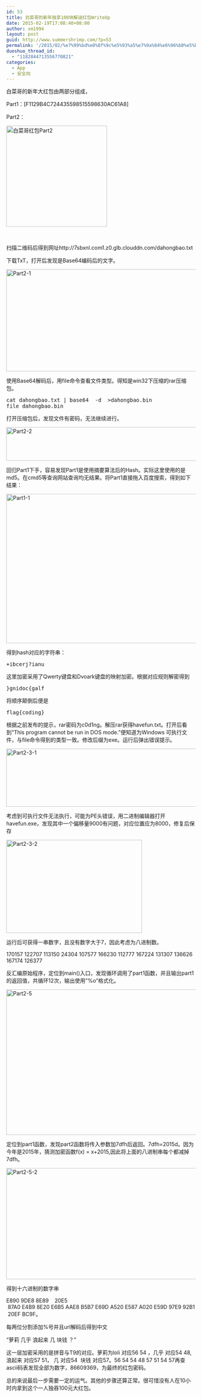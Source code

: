 ```yaml
---
id: 53
title: 白菜哥的新年独享100块解谜红包WriteUp
date: 2015-02-19T17:08:40+08:00
author: xm1994
layout: post
guid: http://www.summershrimp.com/?p=53
permalink: '/2015/02/%e7%99%bd%e8%8f%9c%e5%93%a5%e7%9a%84%e6%96%b0%e5%b9%b4%e7%8b%ac%e4%ba%ab100%e5%9d%97%e8%a7%a3%e8%b0%9c%e7%ba%a2%e5%8c%85writeup/'
duoshuo_thread_id:
  - "1182844713556770821"
categories:
  - App
  - 安全向
---
```

白菜哥的新年大红包由两部分组成，

Part1：[F1129B4C724435598515598630AC61A8]

Part2：

[<img class="alignnone size-full wp-image-54" src="https://www.summershrimp.com/wp-content/uploads/2015/02/generate.png" alt="白菜哥红包Part2" width="268" height="268" srcset="https://www.summershrimp.com/wp-content/uploads/2015/02/generate.png 268w, https://www.summershrimp.com/wp-content/uploads/2015/02/generate-150x150.png 150w" sizes="(max-width: 268px) 100vw, 268px" />](https://www.summershrimp.com/wp-content/uploads/2015/02/generate.png)

&nbsp;

扫描二维码后得到网址http://7sbxnl.com1.z0.glb.clouddn.com/dahongbao.txt

下载TxT，打开后发现是Base64编码后的文字。

[<img class="alignnone size-full wp-image-55" src="https://www.summershrimp.com/wp-content/uploads/2015/02/Part2-1.png" alt="Part2-1" width="665" height="271" srcset="https://www.summershrimp.com/wp-content/uploads/2015/02/Part2-1.png 665w, https://www.summershrimp.com/wp-content/uploads/2015/02/Part2-1-300x122.png 300w" sizes="(max-width: 665px) 100vw, 665px" />](https://www.summershrimp.com/wp-content/uploads/2015/02/Part2-1.png)

使用Base64解码后，用file命令查看文件类型。得知是win32下压缩的rar压缩包。

<pre class="lang:sh decode:true">cat dahongbao.txt | base64  -d  &gt;dahongbao.bin
file dahongbao.bin</pre>

打开压缩包后，发现文件有密码，无法继续进行。

[<img class="alignnone size-full wp-image-56" src="https://www.summershrimp.com/wp-content/uploads/2015/02/Part2-2.png" alt="Part2-2" width="629" height="89" srcset="https://www.summershrimp.com/wp-content/uploads/2015/02/Part2-2.png 629w, https://www.summershrimp.com/wp-content/uploads/2015/02/Part2-2-300x42.png 300w" sizes="(max-width: 629px) 100vw, 629px" />](https://www.summershrimp.com/wp-content/uploads/2015/02/Part2-2.png)

回归Part1下手，容易发现Part1是使用摘要算法后的Hash。实际这里使用的是md5。在cmd5等查询网站查询均无结果。将Part1直接拖入百度搜索，得到如下结果：

[<img class="alignnone size-full wp-image-57" src="https://www.summershrimp.com/wp-content/uploads/2015/02/Part1-1.png" alt="Part1-1" width="691" height="396" srcset="https://www.summershrimp.com/wp-content/uploads/2015/02/Part1-1.png 691w, https://www.summershrimp.com/wp-content/uploads/2015/02/Part1-1-300x172.png 300w" sizes="(max-width: 691px) 100vw, 691px" />](https://www.summershrimp.com/wp-content/uploads/2015/02/Part1-1.png)

得到hash对应的字符串：

<pre>+ibcerj?ianu
</pre>

这里加密采用了Qwerty键盘和Dvoark键盘的映射加密。根据对应规则解密得到

<pre>}gnidoc{galf
</pre>

将顺序颠倒后便是

<pre>flag{coding}
</pre>

根据之前发布的提示，rar密码为c0d1ng。解压rar获得havefun.txt。打开后看到“This program cannot be run in DOS mode.”便知道为Windows 可执行文件，与file命令得到的类型一致。修改后缀为exe。运行后弹出错误提示。

[<img class="alignnone size-full wp-image-58" src="https://www.summershrimp.com/wp-content/uploads/2015/02/Part2-3-1.png" alt="Part2-3-1" width="572" height="154" srcset="https://www.summershrimp.com/wp-content/uploads/2015/02/Part2-3-1.png 572w, https://www.summershrimp.com/wp-content/uploads/2015/02/Part2-3-1-300x81.png 300w" sizes="(max-width: 572px) 100vw, 572px" />](https://www.summershrimp.com/wp-content/uploads/2015/02/Part2-3-1.png)

考虑到可执行文件无法执行，可能为PE头错误，用二进制编辑器打开havefun.exe，发现其中一个偏移量9000有问题，对应位置应为8000，修复后保存

[<img class="alignnone size-full wp-image-59" src="https://www.summershrimp.com/wp-content/uploads/2015/02/Part2-3-2.png" alt="Part2-3-2" width="361" height="247" srcset="https://www.summershrimp.com/wp-content/uploads/2015/02/Part2-3-2.png 361w, https://www.summershrimp.com/wp-content/uploads/2015/02/Part2-3-2-300x205.png 300w" sizes="(max-width: 361px) 100vw, 361px" />](https://www.summershrimp.com/wp-content/uploads/2015/02/Part2-3-2.png)

运行后可获得一串数字，且没有数字大于7，因此考虑为八进制数。

170157 122707 113150 24304 107577 166230 112777 167224 131307 136626 167174 126377

反汇编原始程序，定位到main()入口，发现循环调用了part1函数，并且输出part1的返回值，共循环12次，输出使用&#8221;%o&#8221;格式化。

[<img class="alignnone size-full wp-image-60" src="https://www.summershrimp.com/wp-content/uploads/2015/02/Part2-5.png" alt="Part2-5" width="790" height="386" srcset="https://www.summershrimp.com/wp-content/uploads/2015/02/Part2-5.png 790w, https://www.summershrimp.com/wp-content/uploads/2015/02/Part2-5-300x147.png 300w" sizes="(max-width: 790px) 100vw, 790px" />](https://www.summershrimp.com/wp-content/uploads/2015/02/Part2-5.png)

定位到part1函数，发现part2函数将传入参数加7dfh后返回。7dfh=2015d。因为今年是2015年，猜测加密函数f(x) = x+2015,因此将上面的八进制串每个都减掉7dfh。

[<img class="alignnone size-full wp-image-61" src="https://www.summershrimp.com/wp-content/uploads/2015/02/Part2-5-2.png" alt="Part2-5-2" width="829" height="295" srcset="https://www.summershrimp.com/wp-content/uploads/2015/02/Part2-5-2.png 829w, https://www.summershrimp.com/wp-content/uploads/2015/02/Part2-5-2-300x107.png 300w, https://www.summershrimp.com/wp-content/uploads/2015/02/Part2-5-2-825x295.png 825w" sizes="(max-width: 829px) 100vw, 829px" />](https://www.summershrimp.com/wp-content/uploads/2015/02/Part2-5-2.png)

得到十六进制的数字串

E890 9DE8 8E89    20E5    87A0 E4B9 8E20 E6B5 AAE8 B5B7 E69D A520 E587 A020 E59D 97E9 92B1 20EF BC9F。

每两位分割添加%号并且url解码后得到中文

“萝莉 几乎 浪起来 几 块钱 ？”

这一层加密采用的是拼音与T9的对应。萝莉为loli 对应56 54 ，几乎 对应54 48, 浪起来 对应57 51， 几 对应54  块钱 对应57。56 54 54 48 57 51 54 57再查ascii码表发现全部为数字，86609369，为最终的红包密码。

总的来说最后一步需要一定的运气。其他的步骤还算正常。很可惜没有人在10小时内拿到这个一人独吞100元大红包。